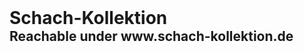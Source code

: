 <style>
  h1{
    margin: auto;
  }
  h2 {
    margin:auto
  }
</style>

<h1>Schach-Kollektion</h1> 
<h2>Reachable under www.schach-kollektion.de </h2>
